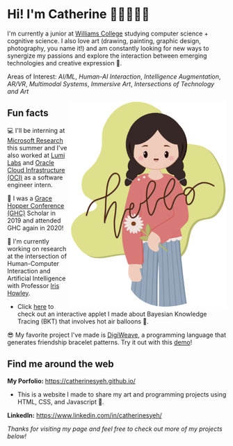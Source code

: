# Hi! I'm Catherine 👧🏻👋🏼✨

<!--
**catherinesyeh/catherinesyeh** is a ✨ _special_ ✨ repository because its `README.md` (this file) appears on your GitHub profile.

Here are some ideas to get you started:

- 🔭 I’m currently working on ...
- 🌱 I’m currently learning ...
- 👯 I’m looking to collaborate on ...
- 🤔 I’m looking for help with ...
- 💬 Ask me about ...
- 📫 How to reach me: ...
- 😄 Pronouns: ...
- ⚡ Fun fact: ...
-->

I'm currently a junior at [Williams College](https://www.williams.edu/) studying computer science + cognitive science. I also love art (drawing, painting, graphic design, photography, you name it!) and am constantly looking for new ways to synergize my passions and explore the interaction between emerging technologies and creative expression 💖.

Areas of Interest: *AI/ML*, *Human-AI Interaction*, *Intelligence Augmentation*, *AR/VR*, *Multimodal Systems*, *Immersive Art*, *Intersections of Technology and Art*

<img src="https://raw.githubusercontent.com/catherinesyeh/catherinesyeh/master/hello.png" width="360px" align="right"></img>

## Fun facts
💻 I'll be interning at [Microsoft Research](https://www.microsoft.com/en-us/research/lab/microsoft-research-redmond/) this summer and I've also worked at [Lumi Labs](http://www.lumilabs.com/) and [Oracle Cloud Infrastructure (OCI)](https://www.oracle.com/cloud/) as a software engineer intern.

🎉 I was a [Grace Hopper Conference (GHC)](https://ghc.anitab.org/) Scholar in 2019 and attended GHC again in 2020!

💬 I'm currently working on research at the intersection of Human-Computer Interaction and Artificial Intelligence with Professor [Iris Howley](http://www.cs.williams.edu/~iris/). 
* Click [here](https://catherinesyeh.github.io/bkt-balloon/) to check out an interactive applet I made about Bayesian Knowledge Tracing (BKT) that involves hot air balloons 🎈.

😎 My favorite project I've made is [DigiWeave](https://github.com/catherinesyeh/digiweave/), a programming language that generates friendship bracelet patterns. Try it out with this [demo](https://catherinesyeh.github.io/digidemo/)!

## Find me around the web 
**My Porfolio:** https://catherinesyeh.github.io/ 
* This is a website I made to share my art and programming projects using HTML, CSS, and Javascript 🎨.

**LinkedIn:** https://www.linkedin.com/in/catherinesyeh/

*Thanks for visiting my page and feel free to check out more of my projects below!*
